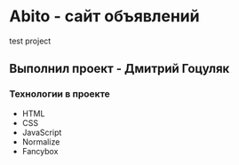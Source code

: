 # Abito - сайт объявлений
test project


## Выполнил проект - Дмитрий Гоцуляк

### Технологии в проекте
- HTML
- CSS
- JavaScript
- Normalize
- Fancybox

